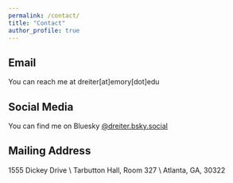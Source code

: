 ```yaml
---
permalink: /contact/
title: "Contact"
author_profile: true
---
```


## Email
You can reach me at dreiter[at]emory[dot]edu

## Social Media
You can find me on Bluesky [@dreiter.bsky.social](https://bsky.app/profile/dreiter.bsky.social)

## Mailing Address
1555 Dickey Drive \\
Tarbutton Hall, Room 327 \\
Atlanta, GA, 30322

